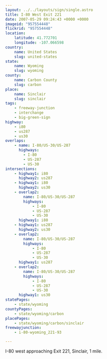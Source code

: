 ```yaml
---
layout: ../../layouts/sign/single.astro
title: I-80 West Exit 221
date: 2007-05-29 09:24:43 +0000 +0000
imageid: "957554448"
flickrid: "957554448"
location:
    latitude: 41.772701
    longitude: -107.066598
country:
    name: United States
    slug: united-states
state:
    name: Wyoming
    slug: wyoming
county:
    name: Carbon County
    slug: carbon
place:
    name: Sinclair
    slug: sinclair
tags:
    - freeway-junction
    - interchange
    - big-green-sign
highway:
    - i80
    - us287
    - us30
overlaps:
    - name: I-80/US-30/US-287
      highways:
        - I-80
        - US-287
        - US-30
intersections:
    - highway1: i80
      highway2: us287
    - highway1: i80
      highway2: us30
    - overlap2:
        name: I-80/US-30/US-287
        highways:
            - I-80
            - US-287
            - US-30
      highway1: i80
    - highway1: us287
      highway2: us30
    - overlap2:
        name: I-80/US-30/US-287
        highways:
            - I-80
            - US-287
            - US-30
      highway1: us287
    - overlap2:
        name: I-80/US-30/US-287
        highways:
            - I-80
            - US-287
            - US-30
      highway1: us30
statePages:
    - state/wyoming
countyPages:
    - state/wyoming/carbon
placePages:
    - state/wyoming/carbon/sinclair
freewayjunction:
    - i-80-wyoming_221-93

---
```

I-80 west approaching Exit 221, Sinclair, 1 mile.
